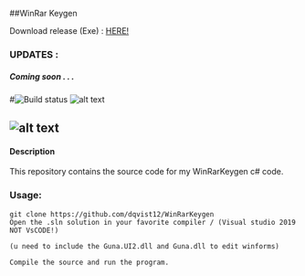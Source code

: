 ##WinRar Keygen


Download release (Exe) : <a href="https://github.com/dqvist12/WinRarKeygen/tree/master/bin/x64/Release"> HERE! </a>


### UPDATES :

##### Coming soon . . .
#![Build status](https://ci.appveyor.com/api/projects/status/00vic6jliar6j0ol/branch/master?svg=true)
 ![alt text](https://cdn.discordapp.com/attachments/793836493591674911/897605198451707945/keysda.PNG)

 ![alt text](https://cdn.discordapp.com/attachments/793836493591674911/897605355243188224/Skarmklipdasadsadsp.PNG)
-----------------------------------------------------------------------------------------------------------------------------

#### Description
This repository contains the source code for my WinRarKeygen c# code.

### Usage:
```
git clone https://github.com/dqvist12/WinRarKeygen
Open the .sln solution in your favorite compiler / (Visual studio 2019 NOT VsCODE!) 

(u need to include the Guna.UI2.dll and Guna.dll to edit winforms)

Compile the source and run the program. 

```

